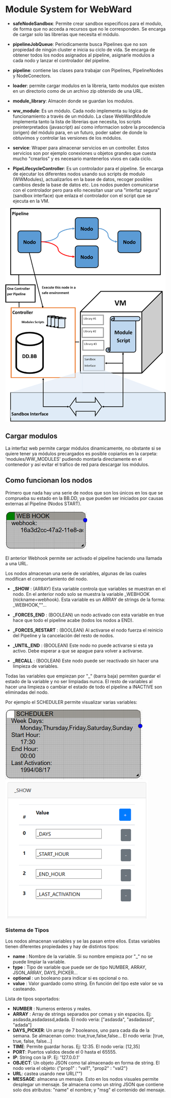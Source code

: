 # Module System for WebWard

* **safeNodeSandbox**: Permite crear sandbox especificos para el modulo, de forma que no acceda a recursos que no le corresponden. Se encarga de cargar solo las librerias que necesita el módulo.

* **pipelineJobQueue**: Periodicamente busca Pipelines que no son propiedad de ningún cluster e inicia su ciclo de vida. Se encarga de obtener todos los nodos asignados al pipeline, asignarle modulos a cada nodo y lanzar el controlador del pipeline.

* **pipeline**: contiene las clases para trabajar con Pipelines, PipelineNodes y NodeConectors.

* **loader**: permite cargar modulos en la libreria, tanto modulos que existen en un directorio como de un archivo zip obtenido de una URL.

* **module_library**: Almacén donde se guardan los modulos.

* **ww_module**: Es un módulo. Cada nodo implementa su lógica de funcionamiento a través de un módulo. La clase WebWardModule implementa tanto la lista de librerias que necesita, los scripts preinterpretados (javascript) así como informacion sobre la procedencia (origen) del módulo para, en un futuro, poder saber de donde lo obtuvimos y controlar las versiones de los módulos.

* **service**: Wraper para almacenar servicios en un controller. Estos servicios son por ejemplo conexiones u objetos grandes que cuesta mucho "crearlos" y es necesario mantenerlos vivos en cada ciclo.

* **PipeLifecycleController**: Es un controlador para el pipeline. Se encarga de ejecutar los diferentes nodos usando sus scripts de modulo (WWModules), actualizarlos en la base de datos, recoger posibles cambios desde la base de datos etc. Los nodos pueden comunicarse con el controlador pero para ello necesitan usar una "interfaz segura" (sandbox interface) que enlaza el controlador con el script que se ejecuta en la VM.

![pipeline controller](./PipelineController.png)

## Cargar modulos

La interfaz web permite cargar módulos dinamicamente, no obstante si se quiere tener ya módulos precargados es posible copiarlos en la carpeta: 'modules/WW_MODULES' pudiendo montarla directamente en el contenedor y así evitar el tráfico de red para descargar los módulos.

## Como funcionan los nodos

Primero que nada hay una serie de nodos que son los únicos en los que se comprueba su estado en la BB.DD, ya que pueden ser iniciados por causas externas al Pipeline (Nodos START).

![Webhook Node](./Webhook_Node.png)

El anterior Webhook permite ser activado el pipeline haciendo una llamada a una URL.

Los nodos almacenan una serie de variables, algunas de las cuales modifican el comportamiento del nodo.

- **_SHOW** : (ARRAY) Esta variable controla que variables se muestran en el nodo. En el anterior nodo solo se muestra la variable _WEBHOOK (nickname=webhook). Esta variable es un ARRAY de strings de la forma: _WEBHOOK,""...
- **_FORCES_END** : (BOOLEAN) un nodo activado con esta variable en true hace que todo el pipeline acabe (todos los nodos a END).

- **_FORCES_RESTART** : (BOOLEAN) Al activarse el nodo fuerza el reinicio del Pipeline y la cancelación del resto de nodos.

- **_UNTIL_END** : (BOOLEAN) Este nodo no puede activarse si esta ya activo. Debe esperar a que se apague para volver a activarse.

- **_RECALL** : (BOOLEAN) Este nodo puede ser reactivado sin hacer una limpieza de variables.

Todas las variables que empiezan por "_" (barra baja) permiten guardar el estado de la variable y no ser limpiadas nunca. El resto de variables al hacer una limpieza o cambiar el estado de todo el pipeline a INACTIVE son eliminadas del nodo.

Por ejemplo el SCHEDULER permite visualizar varias variables:

![Scheduler Node](./Scheduler_Node.png)
![Scheduler _SHOW](./Scheduler_Show.png)


### Sistema de Tipos
Los nodos almacenan variables y se las pasan entre ellos. Estas variables tienen diferentes propiedades y hay de distintos tipos:

- **name** : Nombre de la variable. Si su nombre empieza por "_" no se puede limpiar la variable.
- **type** : Tipo de variable que puede ser de tipo NUMBER, ARRAY, JSON_ARRAY, DAYS_PICKER...
- **optional** : un booleano para indicar si es opcional o no.
- **value** : Valor guardado como string. En función del tipo este valor se va casteando.

Lista de tipos soportados:

- **NUMBER** : Numeros enteros y reales.
- **ARRAY** : Array de strings separados por comas y sin espacios. Ej: asdasda,asdadassd,adada. El nodo veria: ["asdasda", "asdadassd", "adada"]
- **DAYS_PICKER**: Un array de 7 booleanos, uno para cada dia de la semana. Se almacenan como: true,true,false,false... El nodo veria: [true, true, false, false...]
- **TIME**: Permite guardar horas. Ej: 12:35. El nodo veria: [12,35]
- **PORT**: Puertos validos desde el 0 hasta el 65555.
- **IP**: String con la IP. Ej: '127.0.0.1'
- **OBJECT**: Un objeto JSON como tal almacenado en forma de string. El nodo veria el objeto: {"prop1" : "val1", "prop2" : "val2"}
- **URL**: castea usando new URL("")
- **MESSAGE**: almacena un mensaje. Esto en los nodos visuales permite desplegar un mensaje. Se almacena como un string JSON que contiene solo dos atributos: "name" el nombre; y "msg" el contenido del mensaje.


